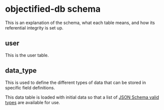 # objectified-db schema

This is an explanation of the schema, what each table means, and how its
referential integrity is set up.

## user

This is the user table.

## data_type

This is used to define the different types of data that can be stored in specific
field definitions.

This data table is loaded with initial data so that a list of [JSON Schema valid types](https://cswr.github.io/JsonSchema/spec/basic_types/) 
are available for use.
